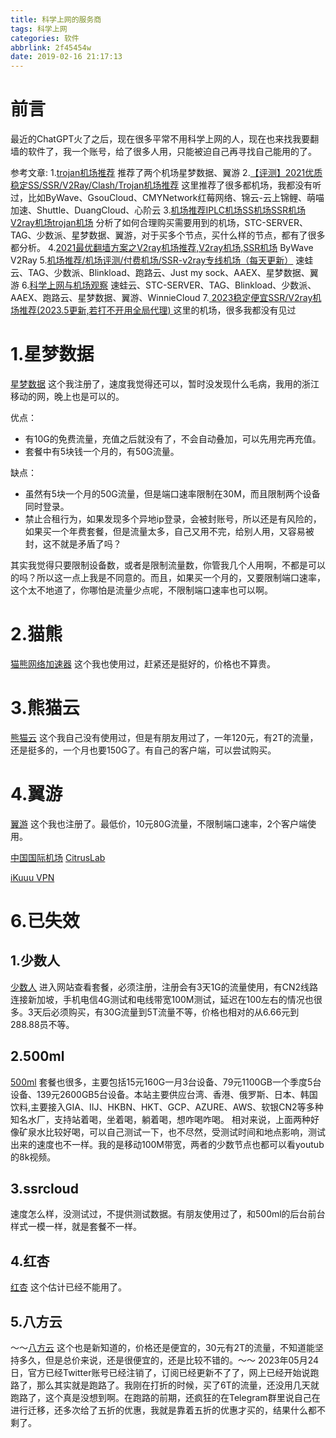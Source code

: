 ```yaml
---
title: 科学上网的服务商
tags: 科学上网
categories: 软件
abbrlink: 2f45454w
date: 2019-02-16 21:17:13
---
```


<!--more-->
# 前言
最近的ChatGPT火了之后，现在很多平常不用科学上网的人，现在也来找我要翻墙的软件了，我一个账号，给了很多人用，只能被迫自己再寻找自己能用的了。

参考文章:
1.[trojan机场推荐](https://sites.google.com/view/honven/%E9%A6%96%E9%A1%B5/trojan%E6%9C%BA%E5%9C%BA%E6%8E%A8%E8%8D%90?authuser=1)
推荐了两个机场星梦数据、翼游
2.[【评测】2021优质稳定SS/SSR/V2Ray/Clash/Trojan机场推荐](https://www.msl.la/archives/3/) 
这里推荐了很多都机场，我都没有听过，比如ByWave、GsouCloud、CMYNetwork红莓网络、锦云-云上锦鲤、萌喵加速、Shuttle、DuangCloud、心阶云
3.[机场推荐IPLC机场SS机场SSR机场V2ray机场trojan机场](https://ssrv2ray.xyz/posts/8c826425.html)
分析了如何合理购买需要用到的机场，STC-SERVER、TAG、少数派、星梦数据、翼游，对于买多个节点，买什么样的节点，都有了很多都分析。
4.[2021最优翻墙方案之V2ray机场推荐,V2ray机场,SSR机场](https://sites.google.com/site/ssrandv2rayandss/bestv2ray) ByWave V2Ray
5.[机场推荐/机场评测/付费机场/SSR-v2ray专线机场（每天更新）](https://sites.google.com/view/honven/%E9%A6%96%E9%A1%B5/%E6%9C%BA%E5%9C%BA%E6%8E%A8%E8%8D%90) 速蛙云、TAG、少数派、Blinkload、跑路云、Just my sock、AAEX、星梦数据、翼游
6.[科学上网与机场观察](https://t.me/s/jichangtj?q=%23%E9%80%9F%E8%9B%99%E4%BA%91) 速蛙云、STC-SERVER、TAG、Blinkload、少数派、AAEX、跑路云、星梦数据、翼游、WinnieCloud 
7.[ 2023稳定便宜SSR/V2ray机场推荐(2023.5更新,若打不开用全局代理) ](https://ssjichang.com/%E4%BE%BF%E5%AE%9C%E6%9C%BA%E5%9C%BA.html) 这里的机场，很多我都没有见过

# 1.星梦数据
[星梦数据](https://stardream.xyz/auth/register?code=i0jY)
这个我注册了，速度我觉得还可以，暂时没发现什么毛病，我用的浙江移动的网，晚上也是可以的。

优点：
- 有10G的免费流量，充值之后就没有了，不会自动叠加，可以先用完再充值。
- 套餐中有5块钱一个月的，有50G流量。

缺点：
- 虽然有5块一个月的50G流量，但是端口速率限制在30M，而且限制两个设备同时登录。
- 禁止合租行为，如果发现多个异地ip登录，会被封账号，所以还是有风险的，如果买一个年费套餐，但是流量太多，自己又用不完，给别人用，又容易被封，这不就是矛盾了吗？

其实我觉得只要限制设备数，或者是限制流量数，你管我几个人用啊，不都是可以的吗？所以这一点上我是不同意的。而且，如果买一个月的，又要限制端口速率，这个太不地道了，你哪怕是流量少点呢，不限制端口速率也可以啊。

# 2.猫熊
[猫熊网络加速器](https://mxwljsq.top/) 这个我也使用过，赶紧还是挺好的，价格也不算贵。

# 3.熊猫云
[熊猫云](https://xiongmaoyun.net/auth/register?code=lmaA)
这个我自己没有使用过，但是有朋友用过了，一年120元，有2T的流量，还是挺多的，一个月也要150G了。有自己的客户端，可以尝试购买。

# 4.翼游
[翼游](https://yiyo.mobi/auth/register?code=1nnp) 这个我也注册了。最低价，10元80G流量，不限制端口速率，2个客户端使用。


[中国国际机场](https://cnnic.pub/#/register)
[CitrusLab](https://wogame.co/#/register)

[iKuuu VPN ](https://ikuuu.eu/auth/register)

# 6.已失效
## 1.少数人
[少数人](https://ssrbank.com/register?aff=29993) 进入网站查看套餐，必须注册，注册会有3天1G的流量使用，有CN2线路连接新加坡，手机电信4G测试和电线带宽100M测试，延迟在100左右的情况也很多。3天后必须购买，有30G流量到5T流量不等，价格也相对的从6.66元到288.88员不等。

## 2.500ml
[500ml](https://500ml.ml/auth/register?code=Pwow) 套餐也很多，主要包括15元160G一月3台设备、79元1100GB一个季度5台设备、139元2600GB5台设备。本站主要供应台湾、香港、俄罗斯、日本、韩国饮料,主要接入GIA、IIJ、HKBN、HKT、GCP、AZURE、AWS、软银CN2等多种知名水厂，支持站着喝，坐着喝，躺着喝，想咋喝咋喝。
相对来说，上面两种好像矿泉水比较好喝，可以自己测试一下，也不尽然，受测试时间和地点影响，测试出来的速度也不一样。我的是移动100M带宽，两者的少数节点也都可以看youtub的8k视频。

## 3.ssrcloud
速度怎么样，没测试过，不提供测试数据。有朋友使用过了，和500ml的后台前台样式一模一样，就是套餐不一样。

## 4.红杏
[红杏](https://lmout.github.io) 这个估计已经不能用了。

## 5.八方云
～～[八方云](https://bafangyun.vip/#/register?code=AU6Tbyxa) 这个也是新知道的，价格还是便宜的，30元有2T的流量，不知道能坚持多久，但是总价来说，还是很便宜的，还是比较不错的。～～ 
2023年05月24日，官方已经Twitter账号已经注销了，订阅已经更新不了了，网上已经开始说跑路了，那么其实就是跑路了。我刚在打折的时候，买了6T的流量，还没用几天就跑路了，这个真是没想到啊。在跑路的前期，还疯狂的在Telegram群里说自己在进行迁移，还多次给了五折的优惠，我就是靠着五折的优惠才买的，结果什么都不剩了。
